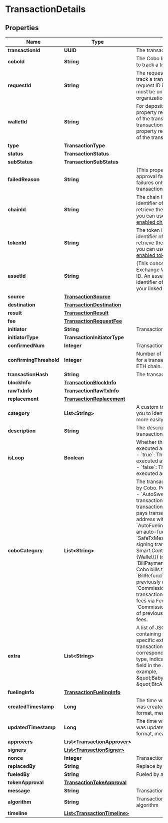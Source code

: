 

# TransactionDetails


## Properties

| Name | Type | Description | Notes |
|------------ | ------------- | ------------- | -------------|
|**transactionId** | **UUID** | The transaction ID. |  |
|**coboId** | **String** | The Cobo ID, which can be used to track a transaction. |  [optional] |
|**requestId** | **String** | The request ID that is used to track a transaction request. The request ID is provided by you and must be unique within your organization. |  [optional] |
|**walletId** | **String** | For deposit transactions, this property represents the wallet ID of the transaction destination. For transactions of other types, this property represents the wallet ID of the transaction source. |  |
|**type** | **TransactionType** |  |  [optional] |
|**status** | **TransactionStatus** |  |  |
|**subStatus** | **TransactionSubStatus** |  |  [optional] |
|**failedReason** | **String** | (This property is applicable to approval failures and signature failures only) The reason why the transaction failed. |  [optional] |
|**chainId** | **String** | The chain ID, which is the unique identifier of a blockchain. You can retrieve the IDs of all the chains you can use by calling [List enabled chains](https://www.cobo.com/developers/v2/api-references/wallets/list-enabled-chains). |  [optional] |
|**tokenId** | **String** | The token ID, which is the unique identifier of a token. You can retrieve the IDs of all the tokens you can use by calling [List enabled tokens](https://www.cobo.com/developers/v2/api-references/wallets/list-enabled-tokens). |  [optional] |
|**assetId** | **String** | (This concept applies to Exchange Wallets only) The asset ID. An asset ID is the unique identifier of the asset held within your linked exchange account. |  [optional] |
|**source** | [**TransactionSource**](TransactionSource.md) |  |  |
|**destination** | [**TransactionDestination**](TransactionDestination.md) |  |  |
|**result** | [**TransactionResult**](TransactionResult.md) |  |  [optional] |
|**fee** | [**TransactionRequestFee**](TransactionRequestFee.md) |  |  [optional] |
|**initiator** | **String** | Transaction initiator |  [optional] |
|**initiatorType** | **TransactionInitiatorType** |  |  |
|**confirmedNum** | **Integer** | Transaction confirmed number |  [optional] |
|**confirmingThreshold** | **Integer** | Number of confirmations required for a transaction, such as 15 for ETH chain. |  [optional] |
|**transactionHash** | **String** | The transaction hash. |  [optional] |
|**blockInfo** | [**TransactionBlockInfo**](TransactionBlockInfo.md) |  |  [optional] |
|**rawTxInfo** | [**TransactionRawTxInfo**](TransactionRawTxInfo.md) |  |  [optional] |
|**replacement** | [**TransactionReplacement**](TransactionReplacement.md) |  |  [optional] |
|**category** | **List&lt;String&gt;** | A custom transaction category for you to identify your transfers more easily. |  [optional] |
|**description** | **String** | The description for your transaction. |  [optional] |
|**isLoop** | **Boolean** | Whether the transaction was executed as a [Cobo Loop](https://manuals.cobo.com/en/portal/custodial-wallets/cobo-loop) transfer. - &#x60;true&#x60;: The transaction was executed as a Cobo Loop transfer. - &#x60;false&#x60;: The transaction was not executed as a Cobo Loop transfer.  |  [optional] |
|**coboCategory** | **List&lt;String&gt;** | The transaction category defined by Cobo. Possible values include:  - &#x60;AutoSweep&#x60;: An auto-sweep transaction. - &#x60;AutoFueling&#x60;: A transaction where Fee Station pays transaction fees to an address within your wallet. - &#x60;AutoFuelingRefund&#x60;: A refund for an auto-fueling transaction. - &#x60;SafeTxMessage&#x60;: A message signing transaction to authorize a Smart Contract Wallet (Safe\\{Wallet\\}) transaction. - &#x60;BillPayment&#x60;: A transaction to pay Cobo bills through Fee Station. - &#x60;BillRefund&#x60;: A refund for a previously made bill payment. - &#x60;CommissionFeeCharge&#x60;: A transaction to charge commission fees via Fee Station. - &#x60;CommissionFeeRefund&#x60;: A refund of previously charged commission fees.  |  [optional] |
|**extra** | **List&lt;String&gt;** | A list of JSON-encoded strings containing structured, business-specific extra information for the transaction. Each item corresponds to a specific data type, indicated by the &#x60;extra_type&#x60; field in the JSON object (for example, \&quot;BabylonBusinessInfo\&quot;, \&quot;BtcAddressInfo\&quot;).  |  [optional] |
|**fuelingInfo** | [**TransactionFuelingInfo**](TransactionFuelingInfo.md) |  |  [optional] |
|**createdTimestamp** | **Long** | The time when the transaction was created, in Unix timestamp format, measured in milliseconds. |  |
|**updatedTimestamp** | **Long** | The time when the transaction was updated, in Unix timestamp format, measured in milliseconds. |  |
|**approvers** | [**List&lt;TransactionApprover&gt;**](TransactionApprover.md) |  |  [optional] |
|**signers** | [**List&lt;TransactionSigner&gt;**](TransactionSigner.md) |  |  [optional] |
|**nonce** | **Integer** | Transaction nonce |  [optional] |
|**replacedBy** | **String** | Replace by transaction hash |  [optional] |
|**fueledBy** | **String** | Fueled by address |  [optional] |
|**tokenApproval** | [**TransactionTokeApproval**](TransactionTokeApproval.md) |  |  [optional] |
|**message** | **String** | Transaction raw message |  [optional] |
|**algorithm** | **String** | Transaction message signing algorithm |  [optional] |
|**timeline** | [**List&lt;TransactionTimeline&gt;**](TransactionTimeline.md) |  |  [optional] |



